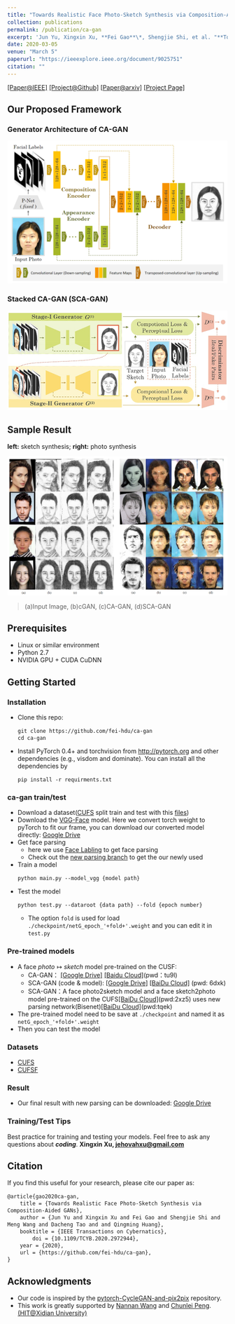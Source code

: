 ```yaml
---
title: "Towards Realistic Face Photo-Sketch Synthesis via Composition-Aided GANs (CA-GAN)"
collection: publications
permalink: /publication/ca-gan
excerpt: 'Jun Yu, Xingxin Xu, **Fei Gao**\*, Shengjie Shi, et al. "**Towards Realistic Face Photo-Sketch Synthesis via Composition-Aided GANs**," _IEEE Transactions on Cybernatics_, vol. 51, no. 9, pp. 4350 - 4362, 2021. (Corresponding Author)'
date: 2020-03-05
venue: "March 5"
paperurl: "https://ieeexplore.ieee.org/document/9025751"
citation: ""
---
```


[[Paper@IEEE]](https://ieeexplore.ieee.org/document/9025751) [[Project@Github]](https://github.com/fei-hdu/ca-gan/) [[Paper@arxiv\]](https://arxiv.org/abs/1712.00899) [[Project Page]](https://fei-hdu.github.io/ca-gan/)

## Our Proposed Framework

### Generator Architecture of CA-GAN

![](../images/ca-gan/architecture1.png)

### Stacked CA-GAN (SCA-GAN)

![](../images/ca-gan/fig_scagan.jpg)

## Sample Result

**left:** sketch synthesis; **right:** photo synthesis

![](../images/ca-gan/result1.png)

> (a)Input Image, (b)cGAN, (c)CA-GAN, (d)SCA-GAN

## Prerequisites

- Linux or similar environment
- Python 2.7
- NVIDIA GPU + CUDA CuDNN

## Getting Started

### Installation

- Clone this repo:

  ```shell script
  git clone https://github.com/fei-hdu/ca-gan
  cd ca-gan
  ```

- Install PyTorch 0.4+ and torchvision from http://pytorch.org and other dependencies (e.g., visdom and dominate). You can install all the dependencies by

  ```shell script
  pip install -r requirments.txt
  ```

### ca-gan train/test

- Download a dataset([CUFS](http://mmlab.ie.cuhk.edu.hk/archive/facesketch.html) split train and test with this [files]())
- Download the [VGG-Face](http://www.robots.ox.ac.uk/~vgg/software/vgg_face/) model. Here we convert torch weight to pyTorch to fit our frame, you can download our converted model directly: [Google Drive](https://drive.google.com/open?id=1V2dfOLXSgAS9V8PvhTeQAP6KGI40aff_)
- Get face parsing
  - here we use [Face Labling](https://github.com/Liusifei/Face_Parsing_2016) to get face parsing
  - Check out the [new parsing branch](https://github.com/fei-hdu/ca-gan/tree/new_parsing) to get the our newly used
- Train a model
  ```shell script
  python main.py --model_vgg {model path}
  ```
- Test the model
  ```shell script
  python test.py --dataroot {data path} --fold {epoch number}
  ```
  - The option `fold` is used for load `./checkpoint/netG_epoch_'+fold+'.weight` and you can edit it in `test.py`

### Pre-trained models

- A face $photo \mapsto sketch$ model pre-trained on the CUSF:
  - CA-GAN： [[Google Drive]](https://drive.google.com/drive/folders/1IY7tV-tyKFcB7t0j1l-ZBSfFhtYIrJbB?usp=sharing) [[Baidu Cloud]](https://pan.baidu.com/s/1jtEXeyRGEVvSaq0KyeT_UA)(pwd：tu9l)
  - SCA-GAN (code & model): [[Google Drive]](https://drive.google.com/file/d/1rDIDrt8eQrj2qxzPtIJzV1bQM6oLNKEJ/view?usp=sharing) [[BaiDu Cloud]](https://pan.baidu.com/s/1bZabOZUwunfmuS8hHpPHhw) (pwd: 6dxk)
  - SCA-GAN：A face photo2sketch model and a face sketch2photo model pre-trained on the CUFS[[BaiDu Cloud]](https://pan.baidu.com/s/11sbcrB3bhkDofaWrAVY5QA)(pwd:2xz5) uses new parsing network(Bisenet)[[BaiDu Cloud]](https://pan.baidu.com/s/1n-PcEoOq9Jb5UvpvTUExTA)(pwd:tqek)
- The pre-trained model need to be save at `./checkpoint` and named it as `netG_epoch_'+fold+'.weight`
- Then you can test the model

### Datasets

- [CUFS](http://mmlab.ie.cuhk.edu.hk/archive/facesketch.html)
- [CUFSF](http://mmlab.ie.cuhk.edu.hk/archive/cufsf/)

### Result

- Our final result with new parsing can be downloaded: [Google Drive](https://drive.google.com/open?id=1EHpQWzbbF3-BSd93rCclpYtbpbEOZ3p3)

### Training/Test Tips

Best practice for training and testing your models.
Feel free to ask any questions about **_coding_**. **Xingxin Xu, [jehovahxu@gmail.com](jehovahxu@gmail.com)**

## Citation

If you find this useful for your research, please cite our paper as:

```
@article{gao2020ca-gan,
	title = {Towards Realistic Face Photo-Sketch Synthesis via Composition-Aided GANs},
	author = {Jun Yu and Xingxin Xu and Fei Gao and Shengjie Shi and Meng Wang and Dacheng Tao and and Qingming Huang},
	booktitle = {IEEE Transactions on Cybernatics},
        doi = {10.1109/TCYB.2020.2972944},
	year = {2020},
	url = {https://github.com/fei-hdu/ca-gan},
}
```

## Acknowledgments

- Our code is inspired by the [pytorch-CycleGAN-and-pix2pix](https://github.com/junyanz/pytorch-CycleGAN-and-pix2pix) repository.
- This work is greatly supported by [Nannan Wang](http://www.ihitworld.com/) and [Chunlei Peng](http://chunleipeng.com/). [ (HIT@Xidian University)](http://www.ihitworld.com/)
